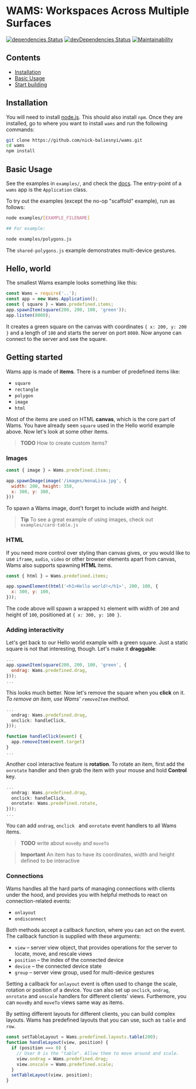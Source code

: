# WAMS: Workspaces Across Multiple Surfaces

[![dependencies Status](
https://david-dm.org/mvanderkamp/wams/status.svg)](
https://david-dm.org/mvanderkamp/wams)
[![devDependencies Status](
https://david-dm.org/mvanderkamp/wams/dev-status.svg)](
https://david-dm.org/mvanderkamp/wams?type=dev)
[![Maintainability](
https://api.codeclimate.com/v1/badges/d751ac91ef2c243f5758/maintainability)](
https://codeclimate.com/github/mvanderkamp/WAMS-API/maintainability)

## Contents

* [Installation](#installation)
* [Basic Usage](#basic-usage)
* [Start building](#start-building)

## Installation

You will need to install [node.js](https://nodejs.org/en/). This should also
install `npm`. Once they are installed, go to where you want to install `wams`
and run the following commands:

```bash
git clone https://github.com/nick-baliesnyi/wams.git
cd wams
npm install
```

## Basic Usage

See the examples in `examples/`, and check the
[docs](https://mvanderkamp.github.io/wams/). The entry-point of a `wams` app is
the `Application` class.

To try out the examples (except the no-op "scaffold" example), run as follows:

```bash
node examples/[EXAMPLE_FILENAME]

## For example:

node examples/polygons.js
```

The `shared-polygons.js` example demonstrates multi-device gestures.

## Hello, world
The smallest Wams example looks something like this:
```javascript
const Wams = require('..');
const app = new Wams.Application();
const { square } = Wams.predefined.items;
app.spawnItem(square(200, 200, 100, 'green'));
app.listen(8080);
```

It creates a green square on the canvas with coordinates `{ x: 200, y: 200 }` and a length of `100` and starts the server on port `8080`. Now anyone can connect to the server and see the square.

## Getting started

Wams app is made of **items**. There is a number of predefined items like:

- `square`
- `rectangle`
- `polygon`
- `image`
- `html`

Most of the items are used on HTML **canvas**, which is the core part of Wams.   You have already seen `square` used in the Hello world example above. Now let's look at some other items.

> **TODO** How to create custom items?


### Images


```javascript
const { image } = Wams.predefined.items;

app.spawnImage(image('/images/monaLisa.jpg', {
  width: 200, height: 350,
  x: 300, y: 300,
}))
```

To spawn a Wams image, dont't forget to include _width_ and _height_.

> **Tip** To see a great example of using images, check out `examples/card-table.js`

### HTML
If you need more control over styling than canvas gives, or you would like to use `iframe`, `audio`, `video` or other browser elements apart from canvas, Wams also supports spawning **HTML** items.

```javascript
const { html } = Wams.predefined.items;

app.spawnElement(html('<h1>Hello world!</h1>', 200, 100, {
  x: 300, y: 100,
}));
```

The code above will spawn a wrapped `h1` element with width of `200` and height of `100`, positioned at `{ x: 300, y: 100 }`.

### Adding interactivity
Let's get back to our Hello world example with a green square. Just a static square is not that interesting, though. Let's make it **draggable**:
```javascript
...
app.spawnItem(square(200, 200, 100, 'green', {
  ondrag: Wams.predefined.drag,
}));
...
```
This looks much better. Now let's remove the square when you **click** on it. _To remove an item, use Wams' `removeItem` method._

```js
...
  ondrag: Wams.predefined.drag,
  onclick: handleClick,
}));

function handleClick(event) {
  app.removeItem(event.target)
}
...
```


Another cool interactive feature is **rotation**. To rotate an item, first add the `onrotate` handler and then grab the item with your mouse and hold **Control** key. 
```js
...
  ondrag: Wams.predefined.drag,
  onclick: handleClick,
  onrotate: Wams.predefined.rotate,
}));
...
```

You can add `ondrag`, `onclick ` and `onrotate` event handlers to all Wams items.

> **TODO** write about `moveBy` and `moveTo`

> **Important** An item has to have its coordinates, width and height defined to be interactive

### Connections

Wams handles all the hard parts of managing connections with clients under the hood, and provides you with helpful methods to react on connection-related events:

- `onlayout`
- `ondisconnect`

Both methods accept a callback function, where you can act on the event. The callback function is supplied with these arguments:

- `view` – server view object, that provides operations for the server to locate, move, and rescale views
- `position` – the index of the connected device
- `device` – the connected device state
- `group` – server view group, used for multi-device gestures

Setting a callback for `onlayout` event is often used to change the scale, rotation or position of a device. You can also set up `onclick`, `ondrag`, `onrotate` and `onscale` handlers for different clients' views. Furthemore, you can `moveBy` and `moveTo` views same way as items.

By setting different layouts for different clients, you can build complex layouts. Wams has predefined layouts that you can use, such as `table` and `row`.

```js
const setTableLayout = Wams.predefined.layouts.table(200);
function handleLayout(view, position) {
  if (position === 0) {
    // User 0 is the "table". Allow them to move around and scale.
    view.ondrag = Wams.predefined.drag;
    view.onscale = Wams.predefined.scale;
  }
  setTableLayout(view, position);
}
```
